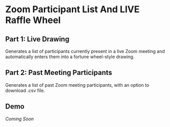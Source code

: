 # Zoom Participant List And LIVE Raffle Wheel

## Part 1: Live Drawing

Generates a list of participants currently present in a live Zoom meeting and automatically enters them into a fortune wheel-style drawing.

## Part 2: Past Meeting Participants

Generates a list of past Zoom meeting participants, with an option to download .csv file.

## Demo

_Coming Soon_
